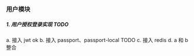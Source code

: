 ### 用户模块

##### 1. 用户授权登录实现 TODO

a. 接入 jwt ok
b. 接入 passport、passport-local TODO
c. 接入 redis
d. a 和 b 整合

